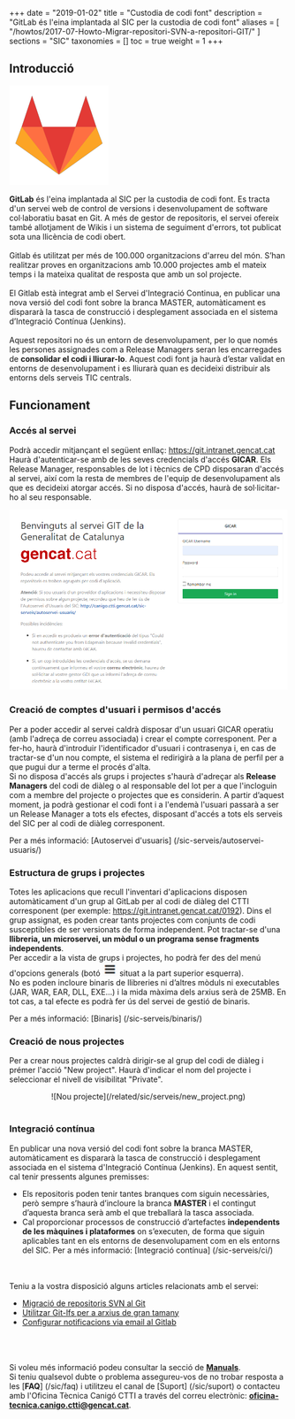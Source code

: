 +++
date = "2019-01-02"
title = "Custodia de codi font"
description = "GitLab és l'eina implantada al SIC per la custodia de codi font"
aliases = [
    "/howtos/2017-07-Howto-Migrar-repositori-SVN-a-repositori-GIT/"
]
sections = "SIC"
taxonomies = []
toc = true
weight = 1
+++

## Introducció

![GitLab](/related/sic/serveis/gitlab-logo.png "GitLab")

**GitLab** és l'eina implantada al SIC per la custodia de codi font. Es tracta d'un servei web de control de versions i desenvolupament de software col·laboratiu basat en Git. A més de gestor de repositoris, el servei ofereix també allotjament de Wikis i un sistema de seguiment d'errors, tot publicat sota una llicència de codi obert.
<br>
<br>
Gitlab és utilitzat per més de 100.000 organitzacions d'arreu del món. S’han realitzar proves en organitzacions amb 10.000 projectes amb el mateix temps i la mateixa qualitat de resposta que amb un sol projecte.
<br>
<br>
El Gitlab està integrat amb el Servei d'Integració Continua, en publicar una nova versió del codi font sobre la branca MASTER, automàticament es dispararà la tasca de construcció i desplegament associada en el sistema d’Integració Contínua (Jenkins).
<br>
<br>
Aquest repositori no és un entorn de desenvolupament, per lo que només les persones assignades com a Release Managers seran les encarregades de **consolidar el codi i lliurar-lo**. Aquest codi font ja haurà d’estar validat en entorns de desenvolupament i es lliurarà quan es decideixi distribuir als entorns dels serveis TIC centrals.

## Funcionament

### Accés al servei

Podrà accedir mitjançant el següent enllaç: https://git.intranet.gencat.cat <br/>
Haurà d'autenticar-se amb de les seves credencials d'accés **GICAR**. Els Release Manager, responsables de lot i tècnics de CPD disposaran d'accés al servei, així com la resta de membres de l'equip de desenvolupament als que es decideixi atorgar accés. Si no disposa d'accés, haurà de sol·licitar-ho al seu responsable. <br/>

![GitLab](/related/sic/serveis/gitlab-sic.png)
<br/>

### Creació de comptes d'usuari i permisos d'accés

Per a poder accedir al servei caldrà disposar d'un usuari GICAR operatiu (amb l'adreça de correu associada) i crear el compte corresponent. Per a fer-ho, haurà d'introduir l'identificador d'usuari i contrasenya i, en cas de tractar-se d'un nou compte, el sistema el redirigirà a la plana de perfil per a que pugui dur a terme el procés d'alta. <br/>
Si no disposa d'accés als grups i projectes s'haurà d'adreçar als **Release Managers** del codi de diàleg o al responsable del lot per a que l'incloguin com a membre del projecte o projectes que es considerin. A partir d’aquest moment, ja podrà gestionar el codi font i a l'endemà l'usuari passarà a ser un Release Manager a tots els efectes, disposant d'accés a tots els serveis del SIC per al codi de diàleg corresponent.

Per a més informació: [Autoservei d'usuaris] (/sic-serveis/autoservei-usuaris/)

### Estructura de grups i projectes

Totes les aplicacions que recull l'inventari d'aplicacions disposen automàticament d'un grup al GitLab per al codi de diàleg del CTTI corresponent (per exemple: https://git.intranet.gencat.cat/0192). Dins el grup assignat, es poden crear tants projectes com conjunts de codi susceptibles de ser versionats de forma independent. Pot tractar-se d'una **llibreria, un microservei, un mòdul o un programa sense fragments independents**.
<br/>
Per accedir a la vista de grups i projectes, ho podrà fer des del menú d'opcions generals (botó <img style="display:inline" src="/images/news/icone_menu_gitlab.PNG" alt="icone menu gitlab"/> situat a la part superior esquerra).
<br/>
No es poden incloure binaris de llibreries ni d’altres mòduls ni executables (JAR, WAR, EAR, DLL, EXE…) i la mida màxima dels arxius serà de 25MB. En tot cas, a tal efecte es podrà fer ús del servei de gestió de binaris.

Per a més informació: [Binaris] (/sic-serveis/binaris/)

### Creació de nous projectes

Per a crear nous projectes caldrà dirigir-se al grup del codi de diàleg i prémer l'acció "New project". Haurà d'indicar el nom del projecte i seleccionar el nivell de visibilitat "Private".

<CENTER>![Nou projecte](/related/sic/serveis/new_project.png)</center>
<br/>

### Integració contínua

En publicar una nova versió del codi font sobre la branca MASTER, automàticament es dispararà la tasca de construcció i desplegament associada en el sistema d'Integració Contínua (Jenkins). En aquest sentit, cal tenir pressents algunes premisses:

* Els repositoris poden tenir tantes branques com siguin necessàries, però sempre s’haurà d’incloure la branca **MASTER** i el contingut d’aquesta branca serà amb el que treballarà la tasca associada.
* Cal proporcionar processos de construcció d’artefactes **independents de les màquines i plataformes** on s’executen, de forma que siguin aplicables tant en els entorns de desenvolupament com en els entorns del SIC.
Per a més informació: [Integració contínua] (/sic-serveis/ci/)

<br/><br/>
Teniu a la vostra disposició alguns articles relacionats amb el servei:

- [Migració de repositoris SVN al Git](/howtos/2018-12-31-sic-Howto-Migracio-Svn-Git)
- [Utilitzar Git-lfs per a arxius de gran tamany](/howtos/2019-10-09-sic-Howto-Git-lfs)
- [Configurar notificacions via email al Gitlab](/howtos/2019-10-09-sic-Howto-Gitlab-Mail)

<br/><br/><br/>
Si voleu més informació podeu consultar la secció de [**Manuals**](/sic/manuals/). <br/>
Si teniu qualsevol dubte o problema assegureu-vos de no trobar resposta a les [**FAQ**] (/sic/faq) i utilitzeu el canal de [Suport] (/sic/suport) o contacteu amb l'Oficina Tècnica Canigó CTTI a través del correu electrònic: **oficina-tecnica.canigo.ctti@gencat.cat**.